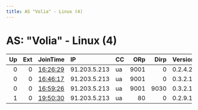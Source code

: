 ```yaml
---
title: AS "Volia" - Linux (4)
---
```


# AS: "Volia" - Linux (4)

|   Up |   Ext | JoinTime                                                                                            | IP           | CC   |   ORp |   Dirp | Version   | Contact   | Nickname           |   eFamMembers |
|-----:|------:|:----------------------------------------------------------------------------------------------------|:-------------|:-----|------:|-------:|:----------|:----------|:-------------------|--------------:|
|    0 |     0 | [16:26:29](https://metrics.torproject.org/rs.html#details/A7111BE0381311D89F1CF16752AF60EBEBA32B6B) | 91.203.5.213 | ua   |  9001 |      0 | 0.2.4.27  | None      | Unnamed            |             1 |
|    0 |     0 | [16:46:17](https://metrics.torproject.org/rs.html#details/E5A65924CCED166F280F5F0FE8E81B21F7BB8075) | 91.203.5.213 | ua   |  9001 |      0 | 0.3.2.10  | None      | Unnamed            |             1 |
|    0 |     0 | [16:59:26](https://metrics.torproject.org/rs.html#details/A35CDDDFF4076DEF7C70166DA88C70C6FA946C7A) | 91.203.5.213 | ua   |  9001 |   9030 | 0.3.2.10  | None      | ididntedsdalngkf15 |             1 |
|    1 |     0 | [19:50:30](https://metrics.torproject.org/rs.html#details/01C742301E28ED154D52969B9F669C681322466B) | 91.203.5.213 | ua   |    80 |      0 | 0.2.9.14  | None      | idisdlagjnldf      |             1 |
